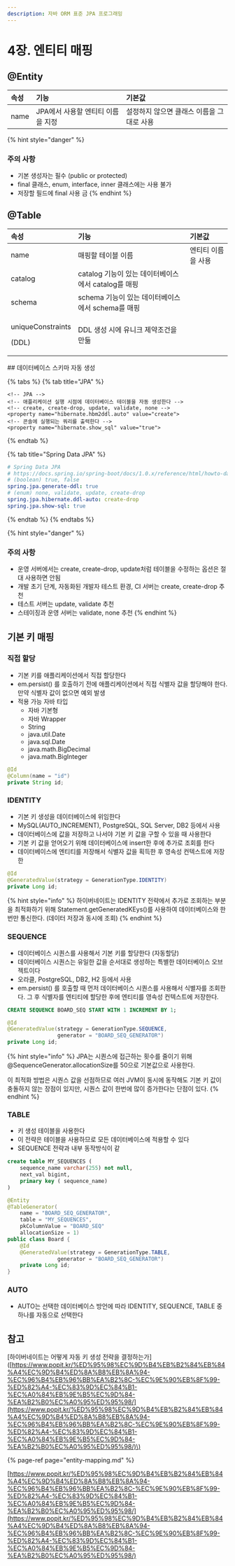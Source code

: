 ```yaml
---
description: 자바 ORM 표준 JPA 프로그래밍
---
```


# 4장. 엔티티 매핑

## @Entity

| 속성 | 기능 | 기본값 |
| :--- | :--- | :--- |
| name | JPA에서 사용할 엔티티 이름을 지정 | 설정하지 않으면 클래스 이름을 그대로 사용 |

{% hint style="danger" %}
### 주의 사항

* 기본 생성자는 필수 \(public or protected\)
* final 클래스, enum, interface, inner 클래스에는 사용 불가
* 저장할 필드에 final 사용 금
{% endhint %}

## @Table

<table>
  <thead>
    <tr>
      <th style="text-align:left">&#xC18D;&#xC131;</th>
      <th style="text-align:left">&#xAE30;&#xB2A5;</th>
      <th style="text-align:left">&#xAE30;&#xBCF8;&#xAC12;</th>
    </tr>
  </thead>
  <tbody>
    <tr>
      <td style="text-align:left">name</td>
      <td style="text-align:left">&#xB9E4;&#xD551;&#xD560; &#xD14C;&#xC774;&#xBE14; &#xC774;&#xB984;</td>
      <td
      style="text-align:left">&#xC5D4;&#xD2F0;&#xD2F0; &#xC774;&#xB984;&#xC744; &#xC0AC;&#xC6A9;</td>
    </tr>
    <tr>
      <td style="text-align:left">catalog</td>
      <td style="text-align:left">catalog &#xAE30;&#xB2A5;&#xC774; &#xC788;&#xB294; &#xB370;&#xC774;&#xD130;&#xBCA0;&#xC774;&#xC2A4;&#xC5D0;&#xC11C;
        catalog&#xB97C; &#xB9E4;&#xD551;</td>
      <td style="text-align:left"></td>
    </tr>
    <tr>
      <td style="text-align:left">schema</td>
      <td style="text-align:left">schema &#xAE30;&#xB2A5;&#xC774; &#xC788;&#xB294; &#xB370;&#xC774;&#xD130;&#xBCA0;&#xC774;&#xC2A4;&#xC5D0;&#xC11C;
        schema&#xB97C; &#xB9E4;&#xD551;</td>
      <td style="text-align:left"></td>
    </tr>
    <tr>
      <td style="text-align:left">
        <p>uniqueConstraints</p>
        <p>(DDL)</p>
      </td>
      <td style="text-align:left">DDL &#xC0DD;&#xC131; &#xC2DC;&#xC5D0; &#xC720;&#xB2C8;&#xD06C; &#xC81C;&#xC57D;&#xC870;&#xAC74;&#xC744;
        &#xB9CC;&#xB4E6;</td>
      <td style="text-align:left"></td>
    </tr>
  </tbody>
</table>## 데이터베이스 스키마 자동 생성

{% tabs %}
{% tab title="JPA" %}
```markup
<!-- JPA -->
<!-- 애플리케이션 실행 시점에 데이터베이스 테이블을 자동 생성한다 -->
<!-- create, create-drop, update, validate, none -->
<property name="hibernate.hbm2ddl.auto" value="create">
<!-- 콘솔에 실행되는 쿼리를 출력한다 -->
<property name="hibernate.show_sql" value="true">
```
{% endtab %}

{% tab title="Spring Data JPA" %}
```yaml
# Spring Data JPA
# https://docs.spring.io/spring-boot/docs/1.0.x/reference/html/howto-database-initialization.html
# (boolean) true, false
spring.jpa.generate-ddl: true
# (enum) none, validate, update, create-drop
spring.jpa.hibernate.ddl-auto: create-drop
spring.jpa.show-sql: true
```
{% endtab %}
{% endtabs %}

{% hint style="danger" %}
### 주의 사항

* 운영 서버에서는 create, create-drop, update처럼 테이블을 수정하는 옵션은 절대 사용하면 안됨
* 개발 초기 단계, 자동화된 개발자 테스트 환경, CI 서버는 create, create-drop 추천
* 테스트 서버는 update, validate 추천
* 스테이징과 운영 서버는 validate, none 추천
{% endhint %}

## 기본 키 매핑

### 직접 할당

* 기본 키를 애플리케이션에서 직접 할당한다
* em.persist\(\) 를 호출하기 전에 애플리케이션에서 직접 식별자 값을 할당해야 한다. 만약 식별자 값이 없으면 예외 발생
* 적용 가능 자바 타입
  * 자바 기본형
  * 자바 Wrapper
  * String
  * java.util.Date
  * java.sql.Date
  * java.math.BigDecimal
  * java.math.BigInteger

```java
@Id
@Column(name = "id")
private String id;
```

### IDENTITY

* 기본 키 생성을 데이터베이스에 위임한다
* MySQL\(AUTO\_INCREMENT\), PostgreSQL, SQL Server, DB2 등에서 사용
* 데이터베이스에 값을 저장하고 나서야 기본 키 값을 구할 수 있을 때 사용한다
* 기본 키 값을 얻어오기 위해 데이터베이스에 insert한 후에 추가로 조회를 한다
* 데이터베이스에 엔티티를 저장해서 식별자 값을 획득한 후 영속성 컨텍스트에 저장한

```java
@Id
@GeneratedValue(strategy = GenerationType.IDENTITY)
private Long id;
```

{% hint style="info" %}
하이버네이트는 IDENTITY 전략에서 추가로 조회하는 부분을 최적화하기 위해 Statement.getGeneratedKEys\(\)를 사용하여 데이터베이스와 한 번만 통신한다. \(데이터 저장과 동시에 조회\)
{% endhint %}

### SEQUENCE

* 데이터베이스 시퀀스를 사용해서 기본 키를 할당한다 \(자동할당\)
* 데이터베이스 시퀀스는 유일한 값을 순서대로 생성하는 특별한 데이터베이스 오브젝트이다
* 오라클, PostgreSQL, DB2, H2 등에서 사용
* em.persist\(\) 를 호출할 때 먼저 데이터베이스 시퀀스를 사용해서 식별자를 조회한다.  그 후 식별자를 엔티티에 할당한 후에 엔티티를 영속성 컨텍스트에 저장한다.

```sql
CREATE SEQUENCE BOARD_SEQ START WITH 1 INCREMENT BY 1;
```

```java
@Id
@GeneratedValue(strategy = GenerationType.SEQUENCE,
                generator = "BOARD_SEQ_GENERATOR")
private Long id;
```

{% hint style="info" %}
JPA는 시퀀스에 접근하는 횟수를 줄이기 위해 @SequenceGenerator.allocationSize를 50으로 기본값으로 사용한다.

이 최적화 방법은 시퀀스 값을 선점하므로 여러 JVM이 동시에 동작해도 기본 키 값이 충돌하지 않는 장점이 있지만, 시퀀스 값이 한번에 많이 증가한다는 단점이 있다.
{% endhint %}

### TABLE

* 키 생성 테이블을 사용한다
* 이 전략은 테이블을 사용하므로 모든 데이터베이스에 적용할 수 있다
* SEQUENCE 전략과 내부 동작방식이 같

```sql
create table MY_SEQUENCES (
    sequence_name varchar(255) not null,
    next_val bigint,
    primary key ( sequence_name)
)
```

```java
@Entity
@TableGenerator(
    name = "BOARD_SEQ_GENERATOR",
    table = "MY_SEQUENCES",
    pkColumnValue = "BOARD_SEQ"
    allocationSize = 1)
public class Board {
    @Id
    @GeneratedValue(strategy = GenerationType.TABLE,
                generator = "BOARD_SEQ_GENERATOR")
    private Long id;
}
```

### AUTO

* AUTO는 선택한 데이터베이스 방언에 따라 IDENTITY, SEQUENCE, TABLE 중 하나를 자동으로 선택한다





## 참고

\[하이버네이트는 어떻게 자동 키 생성 전략을 결정하는가\]\([https://www.popit.kr/%ED%95%98%EC%9D%B4%EB%B2%84%EB%84%A4%EC%9D%B4%ED%8A%B8%EB%8A%94-%EC%96%B4%EB%96%BB%EA%B2%8C-%EC%9E%90%EB%8F%99-%ED%82%A4-%EC%83%9D%EC%84%B1-%EC%A0%84%EB%9E%B5%EC%9D%84-%EA%B2%B0%EC%A0%95%ED%95%98/](https://www.popit.kr/%ED%95%98%EC%9D%B4%EB%B2%84%EB%84%A4%EC%9D%B4%ED%8A%B8%EB%8A%94-%EC%96%B4%EB%96%BB%EA%B2%8C-%EC%9E%90%EB%8F%99-%ED%82%A4-%EC%83%9D%EC%84%B1-%EC%A0%84%EB%9E%B5%EC%9D%84-%EA%B2%B0%EC%A0%95%ED%95%98/)\)



{% page-ref page="entity-mapping.md" %}

[https://www.popit.kr/%ED%95%98%EC%9D%B4%EB%B2%84%EB%84%A4%EC%9D%B4%ED%8A%B8%EB%8A%94-%EC%96%B4%EB%96%BB%EA%B2%8C-%EC%9E%90%EB%8F%99-%ED%82%A4-%EC%83%9D%EC%84%B1-%EC%A0%84%EB%9E%B5%EC%9D%84-%EA%B2%B0%EC%A0%95%ED%95%98/](https://www.popit.kr/%ED%95%98%EC%9D%B4%EB%B2%84%EB%84%A4%EC%9D%B4%ED%8A%B8%EB%8A%94-%EC%96%B4%EB%96%BB%EA%B2%8C-%EC%9E%90%EB%8F%99-%ED%82%A4-%EC%83%9D%EC%84%B1-%EC%A0%84%EB%9E%B5%EC%9D%84-%EA%B2%B0%EC%A0%95%ED%95%98/)

